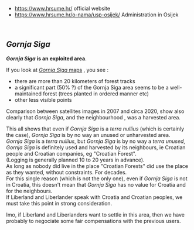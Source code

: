 
* https://www.hrsume.hr/ official website
* https://www.hrsume.hr/o-nama/usp-osijek/ Administration in Osijek

<br>

<i>Gornja Siga</i>
------------------
<b><i>Gornja Siga</i> is an exploited area</b>.

If you look at [<i>Gornja Siga</i> maps](/general-doc/maps.md)  , you see :
* there are more than 20 kilometers of forest tracks
* a significant part (50% ?) of the Gornja Siga area seems to be a well-maintained forest (trees planted in ordered manner etc)
* other less visible points

Comparison between satellites images in 2007 and circa 2020, show also clearly that <i>Gornja Siga</i>, and the neighbourhood ,
was a harvested area.

This all shows that even if <i>Gornja Siga</i> is a <i>terra nullius</i> (which is certainly the case),
<i>Gornja Siga</i> is by no way an unused or unharvested area.  
<i>Gornja Siga</i> is a <i>terra nullius</i>, but <i>Gornja Siga</i> is by no way a <i>terra unused</i>,
<i>Gornja Siga</i> is definitely used and harvested by its neighbours, ie Croatian people and Croatian companies, eg "Croatian Forest".  
(Logging is generally planned 10 to 20 years in advance).  
As long as nobody did live in the place "Croatian Forests" did use the place as they wanted, without constraints. For decades.  
For this single reason (which is not the only one), even if <i>Gornja Siga</i> is not in Croatia,
this doesn't mean that <i>Gornja Siga</i> has no value for Croatia and for the neighbours.  
If Liberland and Liberlander speak with Croatia and Croatian peoples, we must take this point in strong consideration.

Imo, if Liberland and Liberlanders want to settle in this area, then we have probably to negociate some fair compensations with the previous users.  
<br>


